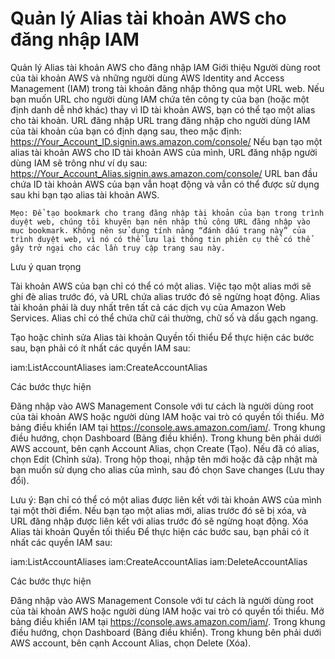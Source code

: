 # Quản lý Alias tài khoản AWS cho đăng nhập IAM

Quản lý Alias tài khoản AWS cho đăng nhập IAM Giới thiệu Người dùng root của tài khoản AWS và những người dùng AWS Identity and Access Management (IAM) trong tài khoản đăng nhập thông qua một URL web. Nếu bạn muốn URL cho người dùng IAM chứa tên công ty của bạn (hoặc một định danh dễ nhớ khác) thay vì ID tài khoản AWS, bạn có thể tạo một alias cho tài khoản. URL đăng nhập URL trang đăng nhập cho người dùng IAM của tài khoản của bạn có định dạng sau, theo mặc định: https://Your_Account_ID.signin.aws.amazon.com/console/ Nếu bạn tạo một alias tài khoản AWS cho ID tài khoản AWS của mình, URL đăng nhập người dùng IAM sẽ trông như ví dụ sau: https://Your_Account_Alias.signin.aws.amazon.com/console/ URL ban đầu chứa ID tài khoản AWS của bạn vẫn hoạt động và vẫn có thể được sử dụng sau khi bạn tạo alias tài khoản AWS.

`Mẹo: Để tạo bookmark cho trang đăng nhập tài khoản của bạn trong trình duyệt web, chúng tôi khuyên bạn nên nhập thủ công URL đăng nhập vào mục bookmark. Không nên sử dụng tính năng “đánh dấu trang này” của trình duyệt web, vì nó có thể lưu lại thông tin phiên cụ thể có thể gây trở ngại cho các lần truy cập trang sau này.`

Lưu ý quan trọng

Tài khoản AWS của bạn chỉ có thể có một alias. Việc tạo một alias mới sẽ ghi đè alias trước đó, và URL chứa alias trước đó sẽ ngừng hoạt động. Alias tài khoản phải là duy nhất trên tất cả các dịch vụ của Amazon Web Services. Alias chỉ có thể chứa chữ cái thường, chữ số và dấu gạch ngang.

Tạo hoặc chỉnh sửa Alias tài khoản Quyền tối thiểu Để thực hiện các bước sau, bạn phải có ít nhất các quyền IAM sau:

iam:ListAccountAliases iam:CreateAccountAlias

Các bước thực hiện

Đăng nhập vào AWS Management Console với tư cách là người dùng root của tài khoản AWS hoặc người dùng IAM hoặc vai trò có quyền tối thiểu. Mở bảng điều khiển IAM tại https://console.aws.amazon.com/iam/. Trong khung điều hướng, chọn Dashboard (Bảng điều khiển). Trong khung bên phải dưới AWS account, bên cạnh Account Alias, chọn Create (Tạo). Nếu đã có alias, chọn Edit (Chỉnh sửa). Trong hộp thoại, nhập tên mới hoặc đã cập nhật mà bạn muốn sử dụng cho alias của mình, sau đó chọn Save changes (Lưu thay đổi).

Lưu ý: Bạn chỉ có thể có một alias được liên kết với tài khoản AWS của mình tại một thời điểm. Nếu bạn tạo một alias mới, alias trước đó sẽ bị xóa, và URL đăng nhập được liên kết với alias trước đó sẽ ngừng hoạt động. Xóa Alias tài khoản Quyền tối thiểu Để thực hiện các bước sau, bạn phải có ít nhất các quyền IAM sau:

iam:ListAccountAliases iam:CreateAccountAlias iam:DeleteAccountAlias

Các bước thực hiện

Đăng nhập vào AWS Management Console với tư cách là người dùng root của tài khoản AWS hoặc người dùng IAM hoặc vai trò có quyền tối thiểu. Mở bảng điều khiển IAM tại https://console.aws.amazon.com/iam/. Trong khung điều hướng, chọn Dashboard (Bảng điều khiển). Trong khung bên phải dưới AWS account, bên cạnh Account Alias, chọn Delete (Xóa).